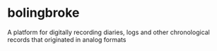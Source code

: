# bolingbroke
A platform for digitally recording diaries, logs and other chronological records that originated in analog formats
